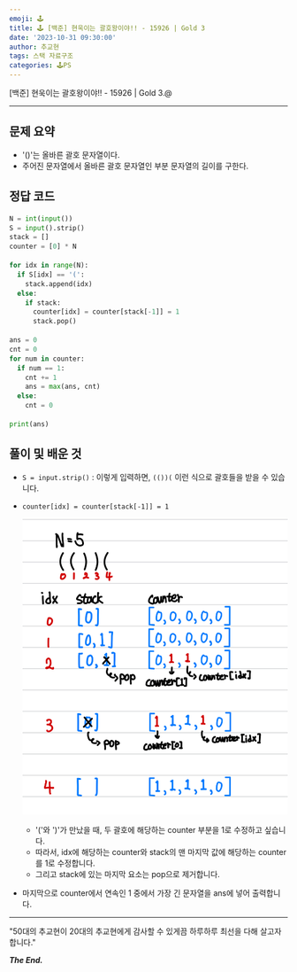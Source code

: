 ```yaml
---
emoji: 🕹️
title: 🕹️ [백준] 현욱이는 괄호왕이야!! - 15926 | Gold 3
date: '2023-10-31 09:30:00'
author: 추교현
tags: 스택 자료구조
categories: 🕹️PS
---
```


[백준] 현욱이는 괄호왕이야!! - 15926 | Gold 3.@

---

## 문제 요약

- '()'는 올바른 괄호 문자열이다.
- 주어진 문자열에서 올바른 괄호 문자열인 부분 문자열의 길이를 구한다.

## 정답 코드

```python
N = int(input())
S = input().strip()
stack = []
counter = [0] * N

for idx in range(N):
  if S[idx] == '(':
    stack.append(idx)
  else:
    if stack:
      counter[idx] = counter[stack[-1]] = 1
      stack.pop()

ans = 0
cnt = 0
for num in counter:
  if num == 1:
    cnt += 1
    ans = max(ans, cnt)
  else:
    cnt = 0

print(ans)
```

## 풀이 및 배운 것

- `S = input.strip()` : 이렇게 입력하면, `(())(` 이런 식으로 괄호들을 받을 수 있습니다.

- `counter[idx] = counter[stack[-1]] = 1`

  ![boj-15926-1.jpeg](boj-15926-1.jpeg)

  - '('와 ')'가 만났을 때, 두 괄호에 해당하는 counter 부분을 1로 수정하고 싶습니다.
  - 따라서, idx에 해당하는 counter와 stack의 맨 마지막 값에 해당하는 counter를 1로 수정합니다.
  - 그리고 stack에 있는 마지막 요소는 pop으로 제거합니다.

- 마지막으로 counter에서 연속인 1 중에서 가장 긴 문자열을 ans에 넣어 출력합니다.

---

"50대의 추교현이 20대의 추교현에게 감사할 수 있게끔 하루하루 최선을 다해 살고자 합니다."

**_The End._**
